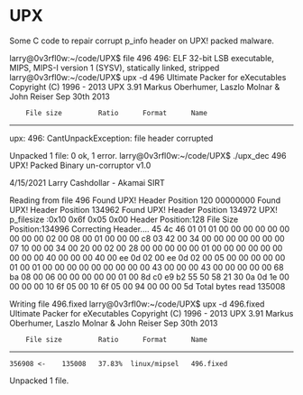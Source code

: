 # UPX

Some C code to repair corrupt p_info header on UPX! packed malware.

larry@0v3rfl0w:~/code/UPX$ file 496
496: ELF 32-bit LSB executable, MIPS, MIPS-I version 1 (SYSV), statically linked, stripped
larry@0v3rfl0w:~/code/UPX$ upx -d 496
                       Ultimate Packer for eXecutables
                          Copyright (C) 1996 - 2013
UPX 3.91        Markus Oberhumer, Laszlo Molnar & John Reiser   Sep 30th 2013

        File size         Ratio      Format      Name
   --------------------   ------   -----------   -----------
upx: 496: CantUnpackException: file header corrupted

Unpacked 1 file: 0 ok, 1 error.
larry@0v3rfl0w:~/code/UPX$ ./upx_dec 496
UPX! Packed Binary un-corruptor v1.0


4/15/2021 Larry Cashdollar - Akamai SIRT


Reading from file 496 
Found UPX! Header Position 120
00000000
Found UPX! Header Position 134962
Found UPX! Header Position 134972
UPX! p_filesize :0x10 0x6f 0x05 0x00 
Header Position:128
File Size Position:134996
Correcting Header.... 
45 4c 46 01 01 01 00 00 00 00 00 00 00 00 00 02 00 08 00 01 00 00 
00 c8 03 42 00 34 00 00 00 00 00 00 00 07 10 00 00 34 00 20 00 02 
00 28 00 00 00 00 00 01 00 00 00 00 00 00 00 00 00 40 00 00 00 40 
00 ee 0d 02 00 ee 0d 02 00 05 00 00 00 00 00 01 00 01 00 00 00 00 
00 00 00 00 00 43 00 00 00 43 00 00 00 00 00 68 ba 08 00 06 00 00 
00 00 00 01 00 8d c0 e9 b2 55 50 58 21 30 0a 0d 1e 00 00 00 00 10 
6f 05 00 10 6f 05 00 94 00 00 00 5d 
Total bytes read 135008

Writing file 496.fixed
larry@0v3rfl0w:~/code/UPX$ upx -d 496.fixed 
                       Ultimate Packer for eXecutables
                          Copyright (C) 1996 - 2013
UPX 3.91        Markus Oberhumer, Laszlo Molnar & John Reiser   Sep 30th 2013

        File size         Ratio      Format      Name
   --------------------   ------   -----------   -----------
    356908 <-    135008   37.83%  linux/mipsel   496.fixed

Unpacked 1 file.
